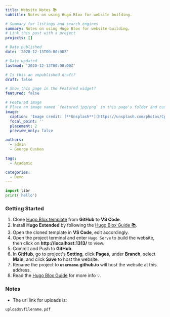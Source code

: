 ```yaml
---
title: Website Notes 📚
subtitle: Notes on using Hugo Blox for website building.

# Summary for listings and search engines
summary: Notes on using Hugo Blox for website building.
# Link this post with a project
projects: []

# Date published
date: '2020-12-13T00:00:00Z'

# Date updated
lastmod: '2020-12-13T00:00:00Z'

# Is this an unpublished draft?
draft: false

# Show this page in the Featured widget?
featured: false

# Featured image
# Place an image named `featured.jpg/png` in this page's folder and customize its options here.
image:
  caption: 'Image credit: [**Unsplash**](https://unsplash.com/photos/CpkOjOcXdUY)'
  focal_point: ''
  placement: 2
  preview_only: false

authors:
  - admin
  - George Cushen

tags:
  - Academic

categories:
  - Demo
---
```


```python
import libr
print('hello')
```

### Getting Started

1. Clone [Hugo Blox template](https://hugoblox.com/templates/) from **GitHub** to **VS Code**.
2. Install **Hugo Extended** by following the [Hugo Blox Guide 📚](https://docs.hugoblox.com/getting-started/install-hugo/).
3. Open the cloned template in **VS Code**, edit accordingly.
4. Open the project terminal and enter `Hugo Serve` to build the website, then click on **http://localhost:1313/** to view.
5. Commit and Push to **GitHub**.
6. In **GitHub**, go to project's **Setting**, click **Pages**, under **Branch**, select **Main**, and click **Save** to host the website.
7. Rename the project to **`username`.github.io** will host the website at this address.
8. Read the [Hugo Blox Guide](https://docs.hugoblox.com/) for more info 💡.

### Notes
- The url link for uploads is:
```
uploads\filename.pdf
```

